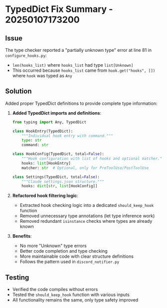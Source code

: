 # TypedDict Fix Summary - 20250107173200

## Issue
The type checker reported a "partially unknown type" error at line 81 in `configure_hooks.py`:
- `len(hooks_list)` where `hooks_list` had type `list[Unknown]`
- This occurred because `hooks_list` came from `hook.get("hooks", [])` where `hook` was typed as `Any`

## Solution
Added proper TypedDict definitions to provide complete type information:

1. **Added TypedDict imports and definitions**:
   ```python
   from typing import Any, TypedDict
   
   class HookEntry(TypedDict):
       """Individual hook entry with command."""
       type: str
       command: str
   
   class HookConfig(TypedDict, total=False):
       """Hook configuration with list of hooks and optional matcher."""
       hooks: list[HookEntry]
       matcher: str  # Optional, only for PreToolUse/PostToolUse
   
   class Settings(TypedDict, total=False):
       """Claude settings.json structure."""
       hooks: dict[str, list[HookConfig]]
   ```

2. **Refactored hook filtering logic**:
   - Extracted hook checking logic into a dedicated `should_keep_hook` function
   - Removed unnecessary type annotations (let type inference work)
   - Removed redundant `isinstance` checks where types are already known

3. **Benefits**:
   - No more "Unknown" type errors
   - Better code completion and type checking
   - More maintainable code with clear structure definitions
   - Follows the pattern used in `discord_notifier.py`

## Testing
- Verified the code compiles without errors
- Tested the `should_keep_hook` function with various inputs
- All functionality remains the same, only type safety improved
